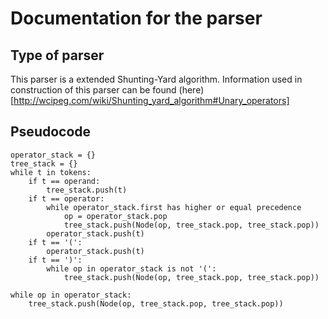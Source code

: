 # Documentation for the parser
## Type of parser
This parser is a extended Shunting-Yard algorithm. Information used in construction of this parser
can be found (here) [http://wcipeg.com/wiki/Shunting_yard_algorithm#Unary_operators]
## Pseudocode
```
operator_stack = {}
tree_stack = {}
while t in tokens:
	if t == operand:
		tree_stack.push(t)
	if t == operator:
		while operator_stack.first has higher or equal precedence
			op = operator_stack.pop
			tree_stack.push(Node(op, tree_stack.pop, tree_stack.pop))
		operator_stack.push(t)
	if t == '(':
		operator_stack.push(t)
	if t == ')':
		while op in operator_stack is not '(':
			tree_stack.push(Node(op, tree_stack.pop, tree_stack.pop))
	
while op in operator_stack:
	tree_stack.push(Node(op, tree_stack.pop, tree_stack.pop))

```

